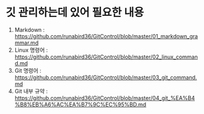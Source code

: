 # 깃 관리하는데 있어 필요한 내용
1. Markdown : <https://github.com/runabird36/GitControl/blob/master/01_markdown_grammar.md>
2. Linux 명령어 : <https://github.com/runabird36/GitControl/blob/master/02_linux_command.md>
3. Git 명령어 : <https://github.com/runabird36/GitControl/blob/master/03_git_command.md>
4. Git 내부 규약 : <https://github.com/runabird36/GitControl/blob/master/04_git_%EA%B4%B8%EB%A6%AC%EA%B7%9C%EC%95%BD.md>
